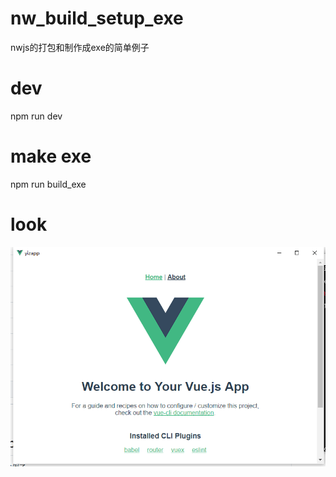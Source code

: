 # nw_build_setup_exe

nwjs的打包和制作成exe的简单例子

# dev
npm run dev

# make exe
npm run build_exe

# look
![devimg](https://github.com/banana618859/nw_build_setup_exe/blob/vue_dev_nw_build_exe/static/look.png)
